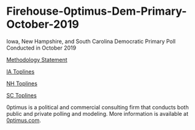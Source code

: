 # Firehouse-0ptimus-Dem-Primary-October-2019
Iowa, New Hampshire, and South Carolina Democratic Primary Poll Conducted in October 2019

<a href="https://github.com/optimus-forecasting-and-polling/Firehouse-0ptimus-Dem-Primary-October-2019/blob/master/Firehouse_0ptimus_October_2019_Methodology_Statement.pdf">Methodology Statement</a>



<a href="https://github.com/optimus-forecasting-and-polling/Firehouse-0ptimus-Dem-Primary-October-2019/blob/master/Toplines_IA_October2019.pdf">IA Toplines</a>



<a href="https://github.com/optimus-forecasting-and-polling/Firehouse-0ptimus-Dem-Primary-October-2019/blob/master/Toplines_NH_October2019.pdf">NH Toplines</a>



<a href="https://github.com/optimus-forecasting-and-polling/Firehouse-0ptimus-Dem-Primary-October-2019/blob/master/Toplines_SC_October2019.pdf">SC Toplines</a>



0ptimus is a political and commercial consulting firm that conducts both public and private polling and modeling. 
More information is available at <a href="https://www.0ptimus.com">0ptimus.com</a>.

